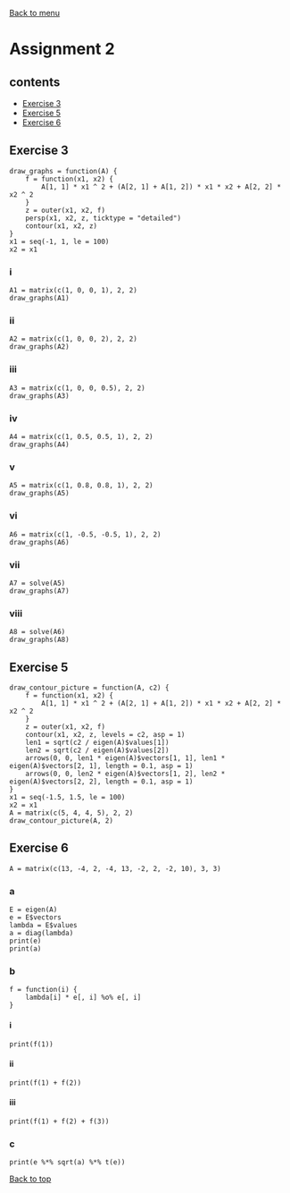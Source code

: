 [Back to menu](/README.md)

<h1 id = "0">Assignment 2</h1>

## contents
- [Exercise 3](#3)
- [Exercise 5](#5)
- [Exercise 6](#6)

<h2 id = "3">Exercise 3</h2>

```
draw_graphs = function(A) {
    f = function(x1, x2) {
        A[1, 1] * x1 ^ 2 + (A[2, 1] + A[1, 2]) * x1 * x2 + A[2, 2] * x2 ^ 2
    }
    z = outer(x1, x2, f)
    persp(x1, x2, z, ticktype = "detailed")
    contour(x1, x2, z)
}
x1 = seq(-1, 1, le = 100)
x2 = x1
```
### i
```
A1 = matrix(c(1, 0, 0, 1), 2, 2)
draw_graphs(A1)
```
### ii
```
A2 = matrix(c(1, 0, 0, 2), 2, 2)
draw_graphs(A2)
```
### iii
```
A3 = matrix(c(1, 0, 0, 0.5), 2, 2)
draw_graphs(A3)
```
### iv
```
A4 = matrix(c(1, 0.5, 0.5, 1), 2, 2)
draw_graphs(A4)
```
### v
```
A5 = matrix(c(1, 0.8, 0.8, 1), 2, 2)
draw_graphs(A5)
```
### vi
```
A6 = matrix(c(1, -0.5, -0.5, 1), 2, 2)
draw_graphs(A6)
```
### vii
```
A7 = solve(A5)
draw_graphs(A7)
```
### viii
```
A8 = solve(A6)
draw_graphs(A8)
```

<h2 id = "5">Exercise 5</h2>

```
draw_contour_picture = function(A, c2) {
    f = function(x1, x2) {
        A[1, 1] * x1 ^ 2 + (A[2, 1] + A[1, 2]) * x1 * x2 + A[2, 2] * x2 ^ 2
    }
    z = outer(x1, x2, f)
    contour(x1, x2, z, levels = c2, asp = 1)
    len1 = sqrt(c2 / eigen(A)$values[1])
    len2 = sqrt(c2 / eigen(A)$values[2])
    arrows(0, 0, len1 * eigen(A)$vectors[1, 1], len1 * eigen(A)$vectors[2, 1], length = 0.1, asp = 1)
    arrows(0, 0, len2 * eigen(A)$vectors[1, 2], len2 * eigen(A)$vectors[2, 2], length = 0.1, asp = 1)
}
x1 = seq(-1.5, 1.5, le = 100)
x2 = x1
A = matrix(c(5, 4, 4, 5), 2, 2)
draw_contour_picture(A, 2)
```

<h2 id = "6">Exercise 6</h2>

```
A = matrix(c(13, -4, 2, -4, 13, -2, 2, -2, 10), 3, 3)
```
### a
```
E = eigen(A)
e = E$vectors
lambda = E$values
a = diag(lambda)
print(e)
print(a)
```
### b
```
f = function(i) {
    lambda[i] * e[, i] %o% e[, i]
}
```
#### i
```
print(f(1))
```
#### ii
```
print(f(1) + f(2))
```
#### iii
```
print(f(1) + f(2) + f(3))
```
### c
```
print(e %*% sqrt(a) %*% t(e))
```

[Back to top](#0)